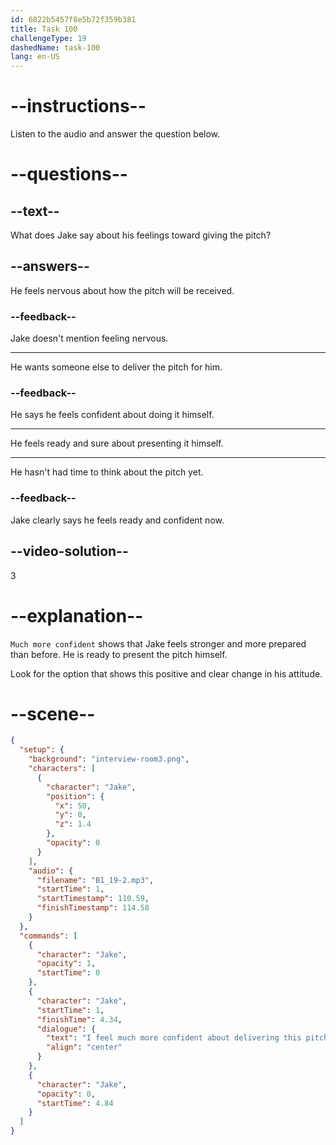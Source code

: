 ```yaml
---
id: 6822b5457f8e5b72f359b381
title: Task 100
challengeType: 19
dashedName: task-100
lang: en-US
---
```


<!-- (Audio) Jake: I feel much more confident about delivering this pitch now. -->

# --instructions--

Listen to the audio and answer the question below.

# --questions--

## --text--

What does Jake say about his feelings toward giving the pitch?

## --answers--

He feels nervous about how the pitch will be received.

### --feedback--

Jake doesn't mention feeling nervous.

---

He wants someone else to deliver the pitch for him.

### --feedback--

He says he feels confident about doing it himself.

---

He feels ready and sure about presenting it himself.

---

He hasn't had time to think about the pitch yet.

### --feedback--

Jake clearly says he feels ready and confident now.

## --video-solution--

3

# --explanation--

`Much more confident` shows that Jake feels stronger and more prepared than before. He is ready to present the pitch himself.

Look for the option that shows this positive and clear change in his attitude.


# --scene--

```json
{
  "setup": {
    "background": "interview-room3.png",
    "characters": [
      {
        "character": "Jake",
        "position": {
          "x": 50,
          "y": 0,
          "z": 1.4
        },
        "opacity": 0
      }
    ],
    "audio": {
      "filename": "B1_19-2.mp3",
      "startTime": 1,
      "startTimestamp": 110.59,
      "finishTimestamp": 114.58
    }
  },
  "commands": [
    {
      "character": "Jake",
      "opacity": 1,
      "startTime": 0
    },
    {
      "character": "Jake",
      "startTime": 1,
      "finishTime": 4.34,
      "dialogue": {
        "text": "I feel much more confident about delivering this pitch now.",
        "align": "center"
      }
    },
    {
      "character": "Jake",
      "opacity": 0,
      "startTime": 4.84
    }
  ]
}
```
